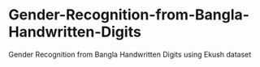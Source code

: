 # Gender-Recognition-from-Bangla-Handwritten-Digits
Gender Recognition from Bangla Handwritten Digits using Ekush dataset
